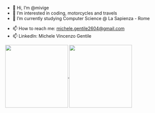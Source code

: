 - 👋 Hi, I’m @mivige
- 👀 I’m interested in coding, motorcycles and travels
- 🌱 I’m currently studying Computer Science @ La Sapienza - Rome
<!--- 💞️ I’m looking to collaborate on ...-->
- 📫 How to reach me: michele.gentile2604@gmail.com
- 📫 LinkedIn: Michele Vincenzo Gentile

<a href="https://github.com/anuraghazra/github-readme-stats">
  <img height=200 align="center" src="https://github-readme-stats.vercel.app/api?username=mivige&show_icons=true&ring_color=822433&include_all_commits=true&rank_icon=github&title_color=822433&icon_color=822433&custom_title=Stats&hide_rank=true&count_private=true" />
</a>
<a href="https://github.com/anuraghazra/github-readme-stats">
  <img height=200 align="center" src="https://github-readme-stats.vercel.app/api/top-langs?username=mivige&layout=compact&langs_count=8&card_width=320&title_color=822433" />
</a>

<!---
mivige/mivige is a ✨ special ✨ repository because its `README.md` (this file) appears on your GitHub profile.
You can click the Preview link to take a look at your changes.
--->
